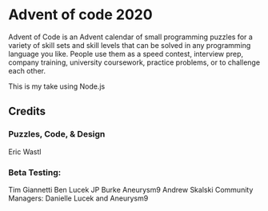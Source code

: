 # Advent of code 2020
Advent of Code is an Advent calendar of small programming puzzles for a variety of skill sets and skill levels that can be solved in any programming language you like. People use them as a speed contest, interview prep, company training, university coursework, practice problems, or to challenge each other.

This is my take using Node.js

## Credits
### Puzzles, Code, & Design
Eric Wastl
### Beta Testing:
Tim Giannetti
Ben Lucek
JP Burke
Aneurysm9
Andrew Skalski
Community Managers: Danielle Lucek and Aneurysm9
